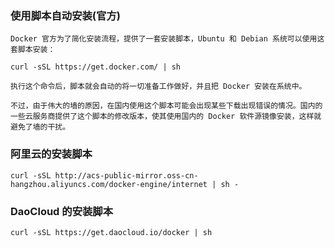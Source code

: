 ### 使用脚本自动安装(官方)
```
Docker 官方为了简化安装流程，提供了一套安装脚本，Ubuntu 和 Debian 系统可以使用这套脚本安装：

curl -sSL https://get.docker.com/ | sh

执行这个命令后，脚本就会自动的将一切准备工作做好，并且把 Docker 安装在系统中。

不过，由于伟大的墙的原因，在国内使用这个脚本可能会出现某些下载出现错误的情况。国内的一些云服务商提供了这个脚本的修改版本，使其使用国内的 Docker 软件源镜像安装，这样就避免了墙的干扰。
```
### 阿里云的安装脚本
```
curl -sSL http://acs-public-mirror.oss-cn-hangzhou.aliyuncs.com/docker-engine/internet | sh -
```
### DaoCloud 的安装脚本
```
curl -sSL https://get.daocloud.io/docker | sh
```